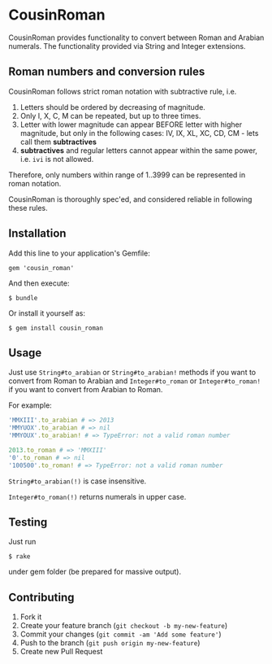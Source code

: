 # CousinRoman

CousinRoman provides functionality to convert between Roman and Arabian numerals.
The functionality provided via String and Integer extensions.

## Roman numbers and conversion rules

CousinRoman follows strict roman notation with subtractive rule, i.e.

1. Letters should be ordered by decreasing of magnitude.
2. Only I, X, C, M can be repeated, but up to three times.
3. Letter with lower magnitude can appear BEFORE letter with higher magnitude,
but only in the following cases: IV, IX, XL, XC, CD, CM - lets call them **subtractives**
4. **subtractives** and regular letters cannot appear within the same power,
i.e. `ivi` is not allowed.

Therefore, only numbers within range of 1..3999 can be represented in roman notation.

CousinRoman is thoroughly spec'ed, and considered reliable in following these rules.

## Installation

Add this line to your application's Gemfile:

    gem 'cousin_roman'

And then execute:

    $ bundle

Or install it yourself as:

    $ gem install cousin_roman

## Usage

Just use `String#to_arabian` or `String#to_arabian!` methods
if you want to convert from Roman to Arabian
and
`Integer#to_roman` or `Integer#to_roman!`
if you want to convert from Arabian to Roman.

For example:

```ruby
'MMXIII'.to_arabian # => 2013
'MMYUOX'.to_arabian # => nil
'MMYOUX'.to_arabian! # => TypeError: not a valid roman number

2013.to_roman # => 'MMXIII'
'0'.to_roman # => nil
'100500'.to_roman! # => TypeError: not a valid roman number
```

`String#to_arabian(!)` is case insensitive.

`Integer#to_roman(!)` returns numerals in upper case.

## Testing

Just run

    $ rake

under gem folder (be prepared for massive output).

## Contributing

1. Fork it
2. Create your feature branch (`git checkout -b my-new-feature`)
3. Commit your changes (`git commit -am 'Add some feature'`)
4. Push to the branch (`git push origin my-new-feature`)
5. Create new Pull Request
